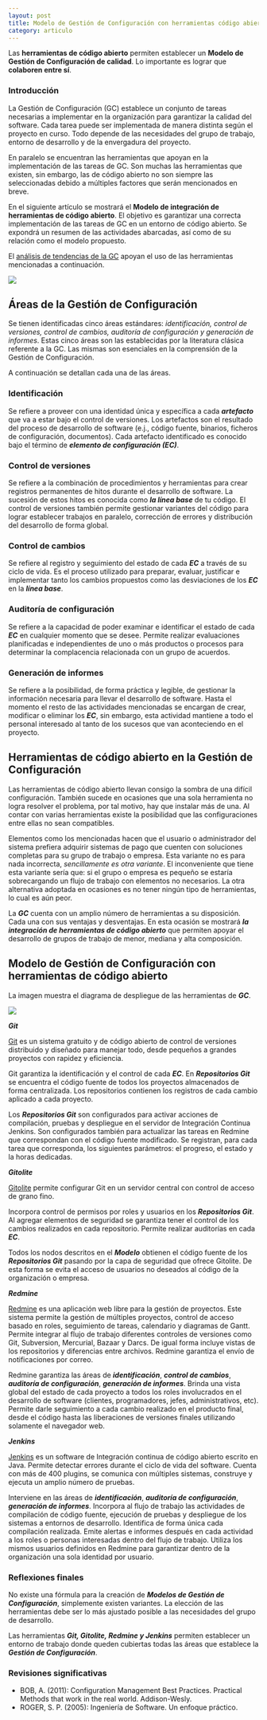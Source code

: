 ```yaml
---
layout: post
title: Modelo de Gestión de Configuración con herramientas código abierto
category: articulo
---
```


Las **herramientas de código abierto** permiten establecer un **Modelo de Gestión de Configuración de calidad**. Lo importante es lograr que **colaboren entre sí**.

### Introducción

La Gestión de Configuración (GC) establece un conjunto de tareas necesarias a implementar en la organización para garantizar la calidad del software. Cada tarea puede ser implementada de manera distinta según el proyecto en curso. Todo depende de las necesidades del grupo de trabajo, entorno de desarrollo y de la envergadura del proyecto.

En paralelo se encuentran las herramientas que apoyan en la implementación de las tareas de GC. Son muchas las herramientas que existen, sin embargo, las de código abierto no son siempre las seleccionadas debido a múltiples factores que serán mencionados en breve.

En el siguiente artículo se mostrará el **Modelo de integración de herramientas de código abierto**. El objetivo es garantizar una correcta implementación de las tareas de GC en un entorno de código abierto. Se expondrá un resumen de las actividades abarcadas, así como de su relación como el modelo propuesto.

El <a href="../gestion-configuracion-tendencias-junio-2015">análisis de tendencias de la GC</a> apoyan el uso de las herramientas mencionadas a continuación.

<img src="{{ site.baseurl }}/images/deploy-diagram-scm.png" />

## Áreas de la Gestión de Configuración

Se tienen identificadas cinco áreas estándares: _identificación, control de versiones, control de cambios, auditoría de configuración y generación de informes_. Estas cinco áreas son las establecidas por la literatura clásica referente a la GC. Las mismas son esenciales en la comprensión de la Gestión de Configuración.

A continuación se detallan cada una de las áreas.

### Identificación

Se refiere a proveer con una identidad única y específica a cada **_artefacto_** que va a estar bajo el control de versiones. Los artefactos son el resultado del proceso de desarrollo de software (e.j., código fuente, binarios, ficheros de configuración, documentos). Cada artefacto identificado es conocido bajo el término de **_elemento de configuración (EC)_**.

### Control de versiones

Se refiere a la combinación de procedimientos y herramientas para crear registros permanentes de hitos durante el desarrollo de software. La sucesión de estos hitos es conocida como **_la línea base_** de tu código. El control de versiones también permite gestionar variantes del código para lograr establecer trabajos en paralelo, corrección de errores y distribución del desarrollo de forma global.

### Control de cambios

Se refiere al registro y seguimiento del estado de cada **_EC_** a través de su ciclo de vida. Es el proceso utilizado para preparar, evaluar, justificar e implementar tanto los cambios propuestos como las desviaciones de los **_EC_** en la **_línea base_**.

### Auditoría de configuración

Se refiere a la capacidad de poder examinar e identificar el estado de cada **_EC_** en cualquier momento que se desee. Permite realizar evaluaciones planificadas e independientes de uno o más productos o procesos para determinar la complacencia relacionada con un grupo de acuerdos.

### Generación de informes

Se refiere a la posibilidad, de forma práctica y legible, de gestionar la información necesaria para llevar el desarrollo de software. Hasta el momento el resto de las actividades mencionadas se encargan de crear, modificar o eliminar los **_EC_**, sin embargo, esta actividad mantiene a todo el personal interesado al tanto de los sucesos que van aconteciendo en el proyecto.

## Herramientas de código abierto en la Gestión de Configuración

Las herramientas de código abierto llevan consigo la sombra de una difícil configuración. También sucede en ocasiones que una sola herramienta no logra resolver el problema, por tal motivo, hay que instalar más de una. Al contar con varias herramientas existe la posibilidad que las configuraciones entre ellas no sean compatibles.

Elementos como los mencionadas hacen que el usuario o administrador del sistema prefiera adquirir sistemas de pago que cuenten con soluciones completas para su grupo de trabajo o empresa. Esta variante no es para nada incorrecta, _sencillamente es otra variante_. El inconveniente que tiene esta variante sería que: si el grupo o empresa es pequeño se estaría sobrecargando un flujo de trabajo con elementos no necesarios. La otra alternativa adoptada en ocasiones es no tener ningún tipo de herramientas, lo cual es aún peor.

La **_GC_** cuenta con un amplio número de herramientas a su disposición. Cada una con sus ventajas y desventajas. En esta ocasión se mostrará **_la integración de herramientas de código abierto_** que permiten apoyar el desarrollo de grupos de trabajo de menor, mediana y alta composición.

## Modelo de Gestión de Configuración con herramientas de código abierto

La imagen muestra el diagrama de despliegue de las herramientas de **_GC_**.

<img src="{{ site.baseurl }}/images/deploy-diagram-scm.png" />

**_Git_**

[Git](https://git-scm.com/) es un sistema gratuito y de código abierto de control de versiones distribuido y diseñado para manejar todo, desde pequeños a grandes proyectos con rapidez y eficiencia.

Git garantiza la identificación y el control de cada **_EC_**. En **_Repositorios Git_** se encuentra el código fuente de todos los proyectos almacenados de forma centralizada. Los repositorios  contienen los registros de cada cambio aplicado a cada proyecto.

Los **_Repositorios Git_** son configurados para activar acciones de compilación, pruebas y despliegue en el servidor de Integración Continua Jenkins. Son configurados también para actualizar las tareas en Redmine que correspondan con el código fuente modificado. Se registran, para cada tarea que corresponda, los siguientes parámetros: el progreso, el estado y la horas dedicadas.

**_Gitolite_**

[Gitolite](http://gitolite.com/gitolite/index.html) permite configurar Git en un servidor central con control de acceso de grano fino.

Incorpora control de permisos por roles y usuarios en los **_Repositorios Git_**. Al agregar elementos de seguridad se garantiza tener el control de los cambios realizados en cada repositorio. Permite realizar auditorías en cada **_EC_**.

Todos los nodos descritos en el **_Modelo_** obtienen el código fuente de los **_Repositorios Git_** pasando por la capa de seguridad que ofrece Gitolite. De esta forma se evita el acceso de usuarios no deseados al código de la organización o empresa.

**_Redmine_**

[Redmine](http://www.redmine.org/) es una aplicación web libre para la gestión de proyectos. Este sistema permite la gestión de múltiples proyectos, control de acceso basado en roles, seguimiento de tareas, calendario y diagramas de Gantt. Permite integrar al flujo de trabajo diferentes controles de versiones como Git, Subversion, Mercurial, Bazaar y Darcs. De igual forma incluye vistas de los repositorios y diferencias entre archivos. Redmine garantiza el envío de notificaciones por correo.

Redmine garantiza las áreas de **_identificación_**, **_control de cambios_**, **_auditoría de configuración_**, **_generación de informes_**. Brinda una vista global del estado de cada proyecto a todos los roles involucrados en el desarrollo de software (clientes, programadores, jefes, administrativos, etc). Permite darle seguimiento a cada cambio realizado en el producto final, desde el código hasta las liberaciones de versiones finales utilizando solamente el navegador web.

**_Jenkins_**

[Jenkins](https://jenkins-ci.org/) es un software de Integración continua de código abierto escrito en Java. Permite detectar errores durante el ciclo de vida del software. Cuenta con más de 400 plugins, se comunica con múltiples sistemas, construye y ejecuta un amplio número de pruebas.

Interviene en las áreas de **_identificación_**, **_auditoría de configuración_**, **_generación de informes_**. Incorpora al flujo de trabajo las actividades de compilación de código fuente, ejecución de pruebas y despliegue de los sistemas a entornos de desarrollo. Identifica de forma única cada compilación realizada. Emite alertas e informes después en cada actividad a los roles o personas interesadas dentro del flujo de trabajo. Utiliza los mismos usuarios definidos en Redmine para garantizar dentro de la organización una sola identidad por usuario.

### Reflexiones finales

No existe una fórmula para la creación de **_Modelos de Gestión de Configuración_**, simplemente existen variantes. La elección de las herramientas debe ser lo más ajustado posible a las necesidades del grupo de desarrollo.

Las herramientas **_Git, Gitolite, Redmine y Jenkins_** permiten establecer un entorno de trabajo donde queden cubiertas todas las áreas que establece la **_Gestión de Configuración_**.

### Revisiones significativas

- BOB, A. (2011): Configuration Management Best Practices. Practical Methods that work in the real world. Addison-Wesly.
- ROGER, S. P. (2005): Ingeniería de Software. Un enfoque práctico.